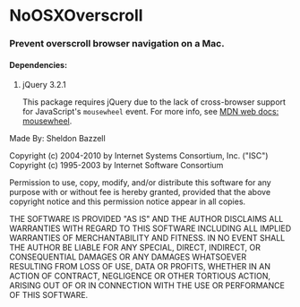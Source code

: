 # NoOSXOverscroll

### Prevent overscroll browser navigation on a Mac.

#### Dependencies:
1. jQuery 3.2.1

   This package requires jQuery due to the lack of cross-browser support for JavaScript's `mousewheel` event. For more info, see [MDN web docs: mousewheel](https://developer.mozilla.org/en-US/docs/Web/Events/mousewheel).

Made By: Sheldon Bazzell

Copyright (c) 2004-2010 by Internet Systems Consortium, Inc. ("ISC") Copyright (c) 1995-2003 by Internet Software Consortium

Permission to use, copy, modify, and/or distribute this software for any purpose with or without fee is hereby granted, provided that the above copyright notice and this permission notice appear in all copies.

THE SOFTWARE IS PROVIDED "AS IS" AND THE AUTHOR DISCLAIMS ALL WARRANTIES WITH REGARD TO THIS SOFTWARE INCLUDING ALL IMPLIED WARRANTIES OF MERCHANTABILITY AND FITNESS. IN NO EVENT SHALL THE AUTHOR BE LIABLE FOR ANY SPECIAL, DIRECT, INDIRECT, OR CONSEQUENTIAL DAMAGES OR ANY DAMAGES WHATSOEVER RESULTING FROM LOSS OF USE, DATA OR PROFITS, WHETHER IN AN ACTION OF CONTRACT, NEGLIGENCE OR OTHER TORTIOUS ACTION, ARISING OUT OF OR IN CONNECTION WITH THE USE OR PERFORMANCE OF THIS SOFTWARE.

